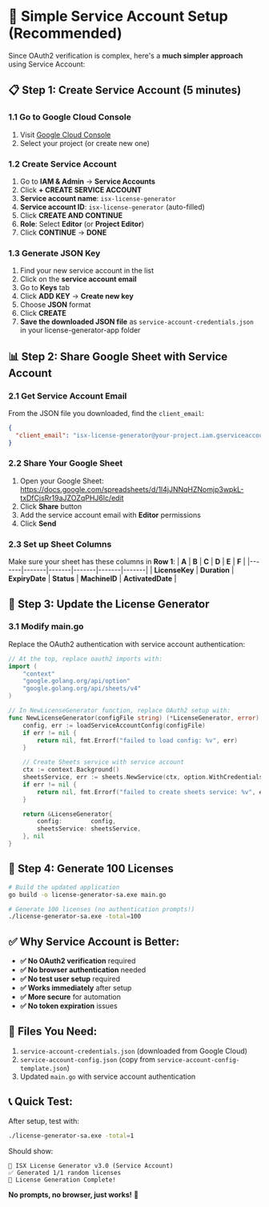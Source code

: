 # 🚀 **Simple Service Account Setup** (Recommended)

Since OAuth2 verification is complex, here's a **much simpler approach** using Service Account:

## 📋 **Step 1: Create Service Account (5 minutes)**

### 1.1 Go to Google Cloud Console
1. Visit [Google Cloud Console](https://console.cloud.google.com/)
2. Select your project (or create new one)

### 1.2 Create Service Account
1. Go to **IAM & Admin** → **Service Accounts**
2. Click **+ CREATE SERVICE ACCOUNT**
3. **Service account name**: `isx-license-generator`
4. **Service account ID**: `isx-license-generator` (auto-filled)
5. Click **CREATE AND CONTINUE**
6. **Role**: Select **Editor** (or **Project Editor**)
7. Click **CONTINUE** → **DONE**

### 1.3 Generate JSON Key
1. Find your new service account in the list
2. Click on the **service account email**
3. Go to **Keys** tab
4. Click **ADD KEY** → **Create new key**
5. Choose **JSON** format
6. Click **CREATE**
7. **Save the downloaded JSON file** as `service-account-credentials.json` in your license-generator-app folder

## 📊 **Step 2: Share Google Sheet with Service Account**

### 2.1 Get Service Account Email
From the JSON file you downloaded, find the `client_email`:
```json
{
  "client_email": "isx-license-generator@your-project.iam.gserviceaccount.com"
}
```

### 2.2 Share Your Google Sheet
1. Open your Google Sheet: https://docs.google.com/spreadsheets/d/1l4jJNNqHZNomjp3wpkL-txDfCjsRr19aJZOZqPHJ6lc/edit
2. Click **Share** button
3. Add the service account email with **Editor** permissions
4. Click **Send**

### 2.3 Set up Sheet Columns
Make sure your sheet has these columns in **Row 1**:
| **A** | **B** | **C** | **D** | **E** | **F** |
|-------|-------|-------|-------|-------|-------|
| **LicenseKey** | **Duration** | **ExpiryDate** | **Status** | **MachineID** | **ActivatedDate** |

## 🎯 **Step 3: Update the License Generator**

### 3.1 Modify main.go
Replace the OAuth2 authentication with service account authentication:

```go
// At the top, replace oauth2 imports with:
import (
    "context"
    "google.golang.org/api/option"
    "google.golang.org/api/sheets/v4"
)

// In NewLicenseGenerator function, replace OAuth2 setup with:
func NewLicenseGenerator(configFile string) (*LicenseGenerator, error) {
    config, err := loadServiceAccountConfig(configFile)
    if err != nil {
        return nil, fmt.Errorf("failed to load config: %v", err)
    }

    // Create Sheets service with service account
    ctx := context.Background()
    sheetsService, err := sheets.NewService(ctx, option.WithCredentialsFile("service-account-credentials.json"))
    if err != nil {
        return nil, fmt.Errorf("failed to create sheets service: %v", err)
    }

    return &LicenseGenerator{
        config:        config,
        sheetsService: sheetsService,
    }, nil
}
```

## 🚀 **Step 4: Generate 100 Licenses**

```bash
# Build the updated application
go build -o license-generator-sa.exe main.go

# Generate 100 licenses (no authentication prompts!)
./license-generator-sa.exe -total=100
```

## ✅ **Why Service Account is Better:**

- **✅ No OAuth2 verification** required
- **✅ No browser authentication** needed  
- **✅ No test user setup** required
- **✅ Works immediately** after setup
- **✅ More secure** for automation
- **✅ No token expiration** issues

## 🔧 **Files You Need:**

1. `service-account-credentials.json` (downloaded from Google Cloud)
2. `service-account-config.json` (copy from `service-account-config-template.json`)
3. Updated `main.go` with service account authentication

## 📞 **Quick Test:**

After setup, test with:
```bash
./license-generator-sa.exe -total=1
```

Should show:
```
🎫 ISX License Generator v3.0 (Service Account)
✅ Generated 1/1 random licenses
🎉 License Generation Complete!
```

**No prompts, no browser, just works!** 🎯 